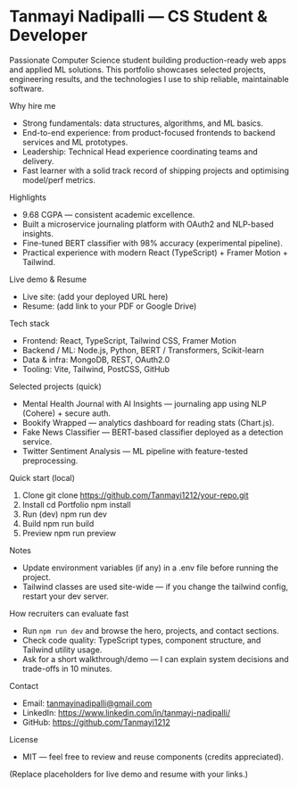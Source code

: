 # Tanmayi Nadipalli — CS Student & Developer

Passionate Computer Science student building production-ready web apps and applied ML solutions. This portfolio showcases selected projects, engineering results, and the technologies I use to ship reliable, maintainable software.

Why hire me

- Strong fundamentals: data structures, algorithms, and ML basics.
- End-to-end experience: from product-focused frontends to backend services and ML prototypes.
- Leadership: Technical Head experience coordinating teams and delivery.
- Fast learner with a solid track record of shipping projects and optimising model/perf metrics.

Highlights

- 9.68 CGPA — consistent academic excellence.
- Built a microservice journaling platform with OAuth2 and NLP-based insights.
- Fine-tuned BERT classifier with 98% accuracy (experimental pipeline).
- Practical experience with modern React (TypeScript) + Framer Motion + Tailwind.

Live demo & Resume

- Live site: (add your deployed URL here)
- Resume: (add link to your PDF or Google Drive)

Tech stack

- Frontend: React, TypeScript, Tailwind CSS, Framer Motion
- Backend / ML: Node.js, Python, BERT / Transformers, Scikit-learn
- Data & infra: MongoDB, REST, OAuth2.0
- Tooling: Vite, Tailwind, PostCSS, GitHub

Selected projects (quick)

- Mental Health Journal with AI Insights — journaling app using NLP (Cohere) + secure auth.
- Bookify Wrapped — analytics dashboard for reading stats (Chart.js).
- Fake News Classifier — BERT-based classifier deployed as a detection service.
- Twitter Sentiment Analysis — ML pipeline with feature-tested preprocessing.

Quick start (local)

1. Clone
   git clone https://github.com/Tanmayi1212/your-repo.git
2. Install
   cd Portfolio
   npm install
3. Run (dev)
   npm run dev
4. Build
   npm run build
5. Preview
   npm run preview

Notes

- Update environment variables (if any) in a .env file before running the project.
- Tailwind classes are used site-wide — if you change the tailwind config, restart your dev server.

How recruiters can evaluate fast

- Run `npm run dev` and browse the hero, projects, and contact sections.
- Check code quality: TypeScript types, component structure, and Tailwind utility usage.
- Ask for a short walkthrough/demo — I can explain system decisions and trade-offs in 10 minutes.

Contact

- Email: tanmayinadipalli@gmail.com
- LinkedIn: https://www.linkedin.com/in/tanmayi-nadipalli/
- GitHub: https://github.com/Tanmayi1212

License

- MIT — feel free to review and reuse components (credits appreciated).

(Replace placeholders for live demo and resume with your links.)
